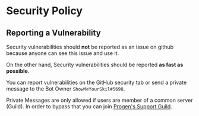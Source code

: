 # Security Policy

## Reporting a Vulnerability

Security vulnerabilities should **not** be reported as an issue on github because anyone can see this issue and use it.

On the other hand, Security vulnerabilities should be reported **as fast as possible**.

You can report vulnerabilities on the GitHub security tab or send a private message to the Bot Owner `ShowMeYourSkil#5698`.

Private Messages are only allowed if users are member of a common server (Guild).
In order to bypass that you can join [Progen's Support Guild](https://discord.gg/rPeBPkr).
